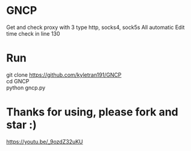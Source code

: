 # GNCP
Get and check proxy with 3 type http, socks4, sock5s
All automatic
Edit time check in line 130 
# Run
git clone https://github.com/kyletran191/GNCP
<br>
cd GNCP
<br>
python gncp.py
# Thanks for using, please fork and star :)

https://youtu.be/_9ozdZ32uKU
